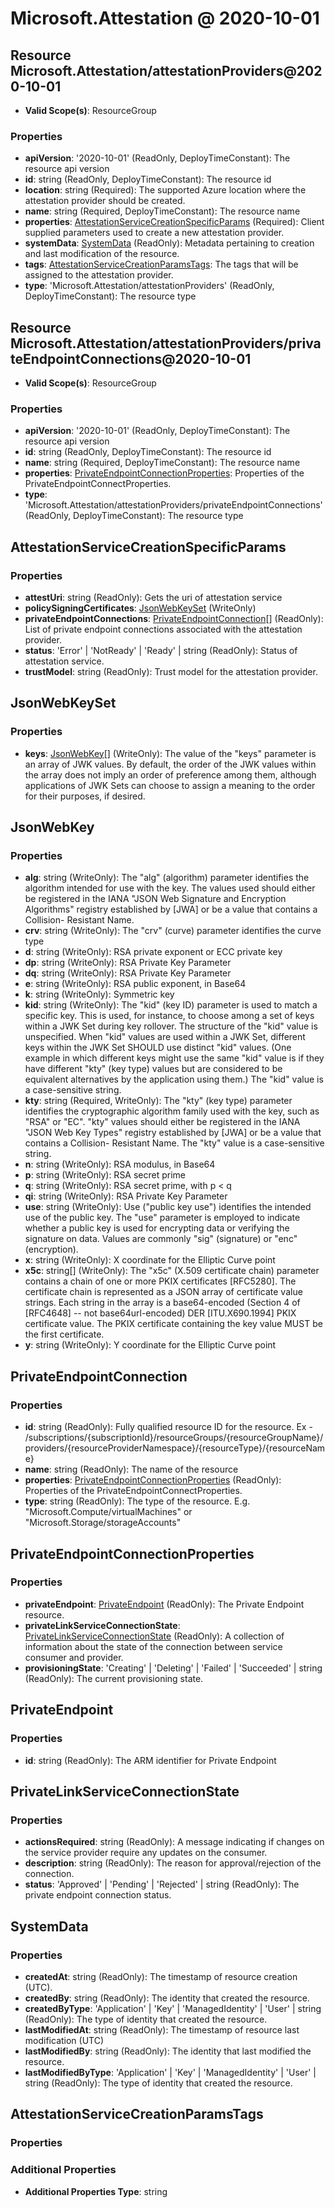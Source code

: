 # Microsoft.Attestation @ 2020-10-01

## Resource Microsoft.Attestation/attestationProviders@2020-10-01
* **Valid Scope(s)**: ResourceGroup
### Properties
* **apiVersion**: '2020-10-01' (ReadOnly, DeployTimeConstant): The resource api version
* **id**: string (ReadOnly, DeployTimeConstant): The resource id
* **location**: string (Required): The supported Azure location where the attestation provider should be created.
* **name**: string (Required, DeployTimeConstant): The resource name
* **properties**: [AttestationServiceCreationSpecificParams](#attestationservicecreationspecificparams) (Required): Client supplied parameters used to create a new attestation provider.
* **systemData**: [SystemData](#systemdata) (ReadOnly): Metadata pertaining to creation and last modification of the resource.
* **tags**: [AttestationServiceCreationParamsTags](#attestationservicecreationparamstags): The tags that will be assigned to the attestation provider.
* **type**: 'Microsoft.Attestation/attestationProviders' (ReadOnly, DeployTimeConstant): The resource type

## Resource Microsoft.Attestation/attestationProviders/privateEndpointConnections@2020-10-01
* **Valid Scope(s)**: ResourceGroup
### Properties
* **apiVersion**: '2020-10-01' (ReadOnly, DeployTimeConstant): The resource api version
* **id**: string (ReadOnly, DeployTimeConstant): The resource id
* **name**: string (Required, DeployTimeConstant): The resource name
* **properties**: [PrivateEndpointConnectionProperties](#privateendpointconnectionproperties): Properties of the PrivateEndpointConnectProperties.
* **type**: 'Microsoft.Attestation/attestationProviders/privateEndpointConnections' (ReadOnly, DeployTimeConstant): The resource type

## AttestationServiceCreationSpecificParams
### Properties
* **attestUri**: string (ReadOnly): Gets the uri of attestation service
* **policySigningCertificates**: [JsonWebKeySet](#jsonwebkeyset) (WriteOnly)
* **privateEndpointConnections**: [PrivateEndpointConnection](#privateendpointconnection)[] (ReadOnly): List of private endpoint connections associated with the attestation provider.
* **status**: 'Error' | 'NotReady' | 'Ready' | string (ReadOnly): Status of attestation service.
* **trustModel**: string (ReadOnly): Trust model for the attestation provider.

## JsonWebKeySet
### Properties
* **keys**: [JsonWebKey](#jsonwebkey)[] (WriteOnly): The value of the "keys" parameter is an array of JWK values.  By
default, the order of the JWK values within the array does not imply
an order of preference among them, although applications of JWK Sets
can choose to assign a meaning to the order for their purposes, if
desired.

## JsonWebKey
### Properties
* **alg**: string (WriteOnly): The "alg" (algorithm) parameter identifies the algorithm intended for
use with the key.  The values used should either be registered in the
IANA "JSON Web Signature and Encryption Algorithms" registry
established by [JWA] or be a value that contains a Collision-
Resistant Name.
* **crv**: string (WriteOnly): The "crv" (curve) parameter identifies the curve type
* **d**: string (WriteOnly): RSA private exponent or ECC private key
* **dp**: string (WriteOnly): RSA Private Key Parameter
* **dq**: string (WriteOnly): RSA Private Key Parameter
* **e**: string (WriteOnly): RSA public exponent, in Base64
* **k**: string (WriteOnly): Symmetric key
* **kid**: string (WriteOnly): The "kid" (key ID) parameter is used to match a specific key.  This
is used, for instance, to choose among a set of keys within a JWK Set
during key rollover.  The structure of the "kid" value is
unspecified.  When "kid" values are used within a JWK Set, different
keys within the JWK Set SHOULD use distinct "kid" values.  (One
example in which different keys might use the same "kid" value is if
they have different "kty" (key type) values but are considered to be
equivalent alternatives by the application using them.)  The "kid"
value is a case-sensitive string.
* **kty**: string (Required, WriteOnly): The "kty" (key type) parameter identifies the cryptographic algorithm
family used with the key, such as "RSA" or "EC". "kty" values should
either be registered in the IANA "JSON Web Key Types" registry
established by [JWA] or be a value that contains a Collision-
Resistant Name.  The "kty" value is a case-sensitive string.
* **n**: string (WriteOnly): RSA modulus, in Base64
* **p**: string (WriteOnly): RSA secret prime
* **q**: string (WriteOnly): RSA secret prime, with p < q
* **qi**: string (WriteOnly): RSA Private Key Parameter
* **use**: string (WriteOnly): Use ("public key use") identifies the intended use of
the public key. The "use" parameter is employed to indicate whether
a public key is used for encrypting data or verifying the signature
on data. Values are commonly "sig" (signature) or "enc" (encryption).
* **x**: string (WriteOnly): X coordinate for the Elliptic Curve point
* **x5c**: string[] (WriteOnly): The "x5c" (X.509 certificate chain) parameter contains a chain of one
or more PKIX certificates [RFC5280].  The certificate chain is
represented as a JSON array of certificate value strings.  Each
string in the array is a base64-encoded (Section 4 of [RFC4648] --
not base64url-encoded) DER [ITU.X690.1994] PKIX certificate value.
The PKIX certificate containing the key value MUST be the first
certificate.
* **y**: string (WriteOnly): Y coordinate for the Elliptic Curve point

## PrivateEndpointConnection
### Properties
* **id**: string (ReadOnly): Fully qualified resource ID for the resource. Ex - /subscriptions/{subscriptionId}/resourceGroups/{resourceGroupName}/providers/{resourceProviderNamespace}/{resourceType}/{resourceName}
* **name**: string (ReadOnly): The name of the resource
* **properties**: [PrivateEndpointConnectionProperties](#privateendpointconnectionproperties) (ReadOnly): Properties of the PrivateEndpointConnectProperties.
* **type**: string (ReadOnly): The type of the resource. E.g. "Microsoft.Compute/virtualMachines" or "Microsoft.Storage/storageAccounts"

## PrivateEndpointConnectionProperties
### Properties
* **privateEndpoint**: [PrivateEndpoint](#privateendpoint) (ReadOnly): The Private Endpoint resource.
* **privateLinkServiceConnectionState**: [PrivateLinkServiceConnectionState](#privatelinkserviceconnectionstate) (ReadOnly): A collection of information about the state of the connection between service consumer and provider.
* **provisioningState**: 'Creating' | 'Deleting' | 'Failed' | 'Succeeded' | string (ReadOnly): The current provisioning state.

## PrivateEndpoint
### Properties
* **id**: string (ReadOnly): The ARM identifier for Private Endpoint

## PrivateLinkServiceConnectionState
### Properties
* **actionsRequired**: string (ReadOnly): A message indicating if changes on the service provider require any updates on the consumer.
* **description**: string (ReadOnly): The reason for approval/rejection of the connection.
* **status**: 'Approved' | 'Pending' | 'Rejected' | string (ReadOnly): The private endpoint connection status.

## SystemData
### Properties
* **createdAt**: string (ReadOnly): The timestamp of resource creation (UTC).
* **createdBy**: string (ReadOnly): The identity that created the resource.
* **createdByType**: 'Application' | 'Key' | 'ManagedIdentity' | 'User' | string (ReadOnly): The type of identity that created the resource.
* **lastModifiedAt**: string (ReadOnly): The timestamp of resource last modification (UTC)
* **lastModifiedBy**: string (ReadOnly): The identity that last modified the resource.
* **lastModifiedByType**: 'Application' | 'Key' | 'ManagedIdentity' | 'User' | string (ReadOnly): The type of identity that created the resource.

## AttestationServiceCreationParamsTags
### Properties
### Additional Properties
* **Additional Properties Type**: string

